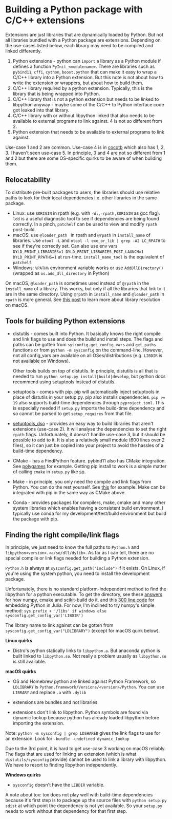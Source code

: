 # Building a Python package with C/C++ extensions

Extensions are just libraries that are dynamically loaded by Python. But not all libraries bundled with a Python package are extensions. Depending on the use-cases listed below, each library may need to be compiled and linked differently.

1. Python extensions - python can `import` a library as a Python module if defines a function `PyInit_<modulename>`. There are libraries such as `pybind11`, `cffi`, `cython`, `boost.python` that can make it easy to wrap a C/C++ library into a Python extension. But this note is not about how to write the extension or wrappers, but about how to build them.
2. C/C++ library required by a python extension. Typically, this is the library that is being wrapped into Python.
3. C/C++ library that is not a python extension but needs to be linked to libpython anyway - maybe some of the C/C++ to Python interface code got leaked into that library.
4. C/C++ library with or without libpython linked that also needs to be available to external programs to link against. 4 is not so different from 2.
5. Python extension that needs to be available to external programs to link against.


Use-case 1 and 2 are common. Use-case 4 is in [cocotb](https://github.com/cocotb/cocotb) which also has 1, 2, 3. I haven't seen use-case 5. In principle, 3 and 4 are not so different from 1 and 2 but there are some OS-specific quirks to be aware of when building them.


## Relocatability

To distribute pre-built packages to users, the libraries should use relative paths to look for their local dependencies i.e. other libraries in the same package.

- Linux: use `$ORIGIN` in rpath (e.g. with `-Wl,-rpath,$ORIGIN` as gcc flag). `ldd` is a useful diagnostic tool to see if dependencies are being found correctly. In a pinch, `patchelf` can be used to view and modify `rpath` post-build.
- macOS: use `@loader_path ` in rpath and `@rpath` in `install_name` of libraries. Use `otool -L` and `otool -l exe_or_lib | grep -A2 LC_RPATH` to see if they're correctly set. Can also use env vars `DYLD_PRINT_LIBRARIES=1 DYLD_PRINT_LIBRARIES_POST_LAUNCH=1 DYLD_PRINT_RPATHS=1` at run-time. `install_name_tool` is the equivalent of `patchelf`.
- Windows: `%PATH%` environment variable works or use `AddDllDirectory()` (wrapped as `os.add_dll_directory` in Python)

On macOS, `@loader_path` is sometimes used instead of `@rpath` in the `install_name` of a library. This works, but only if all the libraries that link to it are in the same directory. Using `@rpath` in `install_name` and `@loader_path` in `rpath` is more general. See [this post](https://medium.com/@donblas/fun-with-rpath-otool-and-install-name-tool-e3e41ae86172) to learn more about library resolution on macOS.


## Tools for building Python extensions

- distutils - comes built into Python. It basically knows the right compile and link flags to use and does the build and install steps. The flags and paths can be gotten from `sysconfig.get_config_vars` and `get_paths` functions  or from `python -m sysconfig` on the command-line. However, not all config_vars are available on all OSes/distributions (e.g. `LIBDIR` is not available on Windows). 

  Other tools builds on top of distutils. In principle, distutils is all that is needed to run `python setup.py install|build|develop`, but python docs recommend using setuptools instead of distutils.

- setuptools - comes with pip. pip will automatically inject setuptools in place of distutils in your setup.py.  pip also installs dependencies. `pip >= 19` also supports build-time dependencies through `pyproject.toml`. This is especially needed if `setup.py` imports the build-time dependency and so cannot be parsed to get `setup_requires` from that file.

- [setuptools_dso](https://github.com/mdavidsaver/setuptools_dso) - provides an easy way to build libraries that aren't extensions (use-case 2). It will analyse the dependencies to set the right `rpath` flags. Unfortunately, it doesn't handle use-case 3, but it should be possible to add to it. It is also a relatively small module (600 lines over 2 files), so it can just be copied into your project to avoid the hassles of a build-time dependency.

- CMake - has a FindPython feature. pybind11 also has CMake integration. See [polygames](https://github.com/facebookincubator/Polygames) for example. Getting pip install to work is a simple matter of calling `cmake` in `setup.py` like [so](https://github.com/pybind/cmake_example/blob/master/setup.py).

- Make - in principle, you only need the compile and link flags from Python. You can do the rest yourself. See [this]( http://notes.secretsauce.net/notes/2017/11/14_python-extension-modules-without-setuptools-or-distutils.html) for example. Make can be integrated with pip in the same way as CMake above.

- Conda - provides packages for compilers, make, cmake and many other system libraries which enables having a consistent build environment. I typically use conda for my development/test/build environment but build the package with pip. 



## Finding the right compile/link flags

In principle, we just need to know the full paths to `Python.h` and `libpython<version>.<a/so/dll/dylib>`. As far as I can tell, there are no special compile or link flags needed for building a Python extension. 

`Python.h` is always at `sysconfig.get_path("include")` if it exists. On Linux, if you're using the system python, you need to install the development package.

Unfortunately, there is no standard platform-independent method to find the libpython for a python executable. To get the directory, see these [answers](https://stackoverflow.com/questions/47423246/get-pythons-lib-path) for how numpy, cmake and scikit-build do it, and this [300 line code](https://github.com/JuliaPy/PyCall.jl/blob/master/deps/find_libpython.py) for embedding Python in Julia. For now, I'm inclined to try numpy's simple method: `sys.prefix + '/libs' if windows else sysconfig.get_config_var('LIBDIR')`

The library name to link against can be gotten from `sysconfig.get_config_var("LDLIBRARY")` (except for macOS quirk below).



**Linux quirks**

- Distro's python statically links to `libpython.a`. But anaconda python is built linked to `libpython.so`. Not really a problem usually as `libpython.so` is still available.



**macOS quirks**

- OS and Homebrew python are linked against Python Framework, so `LDLIBRARY` is `Python.framework/Versions/<version>/Python`. You can use `LIBRARY` and replace `.a` with `.dylib`

- extensions are bundles and not libraries.
- extensions don't link to libpython. Python symbols are found via dynamic lookup because python has already loaded libpython before importing the extension.

Note: `python -m sysconfig | grep LDSHARED` gives the link flags to use for an extension. Look for `-bundle -undefined dynamic_lookup`

Due to the 3rd point, it is hard to get use-case 3 working on macOS reliably. The flags that are used for linking an extension (which is what `distutils/sysconfig` provide) cannot be used to link a library with libpython. We have to resort to finding libpython independently.



**Windows quirks**

- `sysconfig` doesn't have the `LIBDIR` variable.



A note about tox: tox does not play well with build-time dependencies because it's first step is to package up the source files with `python setup.py sdist` at which point the dependency is not yet available. So your `setup.py` needs to work without that dependency for that first step.